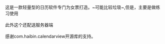 这是一款轻量型的日历软件专门为女票打造。~可能比较垃圾~,但是，主要是做练习使用<br></br>
此外这个还配送服务器端<br></br>
感谢com.haibin.calendarview开源库的支持。
